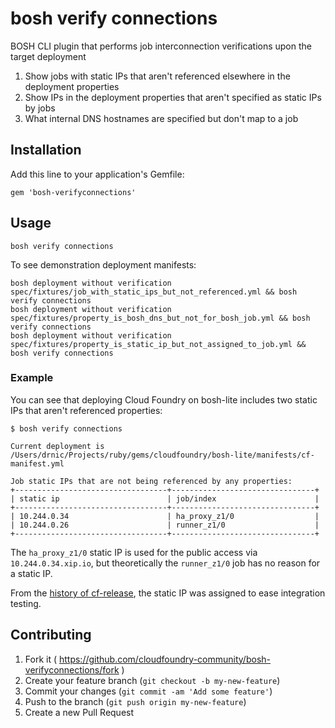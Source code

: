# bosh verify connections

BOSH CLI plugin that performs job interconnection verifications upon the target deployment

  1. Show jobs with static IPs that aren't referenced elsewhere in the deployment properties
  2. Show IPs in the deployment properties that aren't specified as static IPs by jobs
  3. What internal DNS hostnames are specified but don't map to a job


## Installation

Add this line to your application's Gemfile:

```
gem 'bosh-verifyconnections'
```

## Usage

```
bosh verify connections
```

To see demonstration deployment manifests:

```
bosh deployment without verification spec/fixtures/job_with_static_ips_but_not_referenced.yml && bosh verify connections
bosh deployment without verification spec/fixtures/property_is_bosh_dns_but_not_for_bosh_job.yml && bosh verify connections
bosh deployment without verification spec/fixtures/property_is_static_ip_but_not_assigned_to_job.yml && bosh verify connections
```

### Example

You can see that deploying Cloud Foundry on bosh-lite includes two static IPs that aren't referenced properties:

```
$ bosh verify connections

Current deployment is /Users/drnic/Projects/ruby/gems/cloudfoundry/bosh-lite/manifests/cf-manifest.yml

Job static IPs that are not being referenced by any properties:
+----------------------------------+--------------------------------+
| static ip                        | job/index                      |
+----------------------------------+--------------------------------+
| 10.244.0.34                      | ha_proxy_z1/0                  |
| 10.244.0.26                      | runner_z1/0                    |
+----------------------------------+--------------------------------+
```

The `ha_proxy_z1/0` static IP is used for the public access via `10.244.0.34.xip.io`, but theoretically the `runner_z1/0` job has no reason for a static IP.

From the [history of cf-release](https://github.com/cloudfoundry/cf-release/commit/858d1b7e1f0544fb9fd4d9a7a1608e542da6bcdd), the static IP was assigned to ease integration testing.

## Contributing

1. Fork it ( https://github.com/cloudfoundry-community/bosh-verifyconnections/fork )
2. Create your feature branch (`git checkout -b my-new-feature`)
3. Commit your changes (`git commit -am 'Add some feature'`)
4. Push to the branch (`git push origin my-new-feature`)
5. Create a new Pull Request
